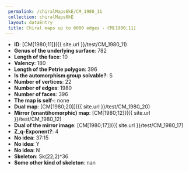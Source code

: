 ```yaml
--- 
 permalink: /chiralMaps6kE/CM_1980_11 
 collection: chiralMaps6kE
 layout: dataEntry
 title: Chiral maps up to 6000 edges - CM[1980;11]
---
```


- **ID**: [CM[1980;11]]({{ site.url }}/test/CM_1980_11)
- **Genus of the underlying surface**: 782
- **Length of the face**: 10
- **Valency**: 180
- **Length of the Petrie polygon**: 396
- **Is the automorphism group solvable?**: S
- **Number of vertices**: 22
- **Number of edges**: 1980
- **Number of faces**: 396
- **The map is self-**: none
- **Dual map**: [CM[1980;20]]({{ site.url }}/test/CM_1980_20)
- **Mirror (enantihomorphic) map**: [CM[1980;12]]({{ site.url }}/test/CM_1980_12)
- **Dual of the mirror image**: [CM[1980;17]]({{ site.url }}/test/CM_1980_17)
- **Z_q-Exponent?**: 4
- **No idea**:  37:15
- **No idea**: Y
- **No idea**: N
- **Skeleton**: Sk(22;2)^36
- **Some other kind of skeleton**: nan

